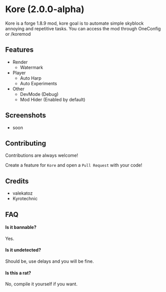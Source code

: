 # Kore (2.0.0-alpha)

Kore is a forge 1.8.9 mod, kore goal is to automate simple skyblock annoying and repetitive tasks. You can access the mod through OneConfig or /koremod

## Features

- Render 
  - Watermark
- Player
  - Auto Harp
  - Auto Experiments
- Other
  - DevMode (Debug)
  - Mod Hider (Enabled by default)


## Screenshots

- soon

## Contributing

Contributions are always welcome!

Create a feature for `Kore` and open a `Pull Request` with your code!

## Credits

- valekatoz
- Kyrotechnic


## FAQ

#### Is it bannable?

Yes.

#### Is it undetected?

Should be, use delays and you will be fine.

#### Is this a rat?

No, compile it yourself if you want.


